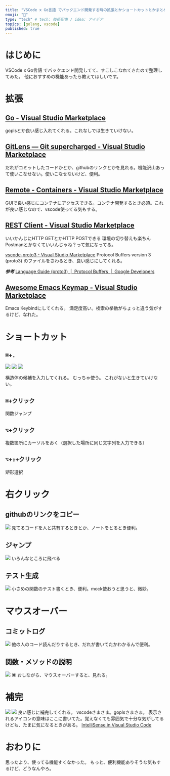 ```yaml
---
title: "VSCode x Go言語 でバックエンド開発する時の拡張とかショートカットとかまとめたった"
emoji: "👻"
type: "tech" # tech: 技術記事 / idea: アイデア
topics: [golang, vscode]
published: true
---
```


# はじめに
VSCode x Go言語 でバックエンド開発してて、すこしこなれてきたので整理してみた。
他におすすめの機能あったら教えてほしいです。

# 拡張
## [Go - Visual Studio Marketplace](https://marketplace.visualstudio.com/items?itemName=golang.Go)
goplsとか良い感じ入れてくれる。これなしでは生きていけない。

## [GitLens — Git supercharged - Visual Studio Marketplace](https://marketplace.visualstudio.com/items?itemName=eamodio.gitlens)
だれがコミットしたコードかとか、githubのリンクとかを見れる。機能沢山あって使いこなせない。使いこなせないけど、便利。

## [Remote - Containers - Visual Studio Marketplace](https://marketplace.visualstudio.com/items?itemName=ms-vscode-remote.remote-containers)
GUIで良い感じにコンテナにアクセスできる。コンテナ開発するとき必須。これが良い感じなので、vscode使ってる気もする。

## [REST Client - Visual Studio Marketplace](https://marketplace.visualstudio.com/items?itemName=humao.rest-client)
いいかんじにHTTP GETとかHTTP POSTできる
環境の切り替えも楽ちん
Postmanとかなくていいんじゃね？って気になってる。

[vscode-proto3 - Visual Studio Marketplace](https://marketplace.visualstudio.com/items?itemName=zxh404.vscode-proto3)
Protocol Buffers version 3 (proto3) のファイルをさわるとき、良い感じにしてくれる。

***参考***
[Language Guide (proto3)  |  Protocol Buffers  |  Google Developers](https://developers.google.com/protocol-buffers/docs/proto3)

## [Awesome Emacs Keymap - Visual Studio Marketplace](https://marketplace.visualstudio.com/items?itemName=tuttieee.emacs-mcx)
Emacs Keybindにしてくれる。
満足度高い。検索の挙動がちょっと違う気がするけど、なれた。

# ショートカット
## `⌘+.`
![](https://storage.googleapis.com/zenn-user-upload/6b4c69dbd8e5567a55a1202c.png)
![](https://storage.googleapis.com/zenn-user-upload/7d6de2f76ca50bd3dd76f1dd.png)
![](https://storage.googleapis.com/zenn-user-upload/36e23a7398ddeeec9a14bc43.png)

構造体の候補を入力してくれる。
むっちゃ使う。
これがないと生きていけない。

## `⌘+クリック`
関数ジャンプ

## `⌥+クリック`
複数箇所にカーソルをおく（選択した場所に同じ文字列を入力できる）

## `⌥+⇧+クリック`
矩形選択

# 右クリック
## githubのリンクをコピー
![](https://storage.googleapis.com/zenn-user-upload/a69745e91f13e1f3b718153b.png)
見てるコードを人と共有するときとか、ノートをとるとき便利。

## ジャンプ
![](https://storage.googleapis.com/zenn-user-upload/0dc0c15e4775a1af5c963e84.png)
いろんなところに飛べる

## テスト生成
![](https://storage.googleapis.com/zenn-user-upload/36dd3aa171804ebe9f50f058.png)
小さめの関数のテスト書くとき、便利。mock使おうと思うと、微妙。

# マウスオーバー
## コミットログ
![](https://storage.googleapis.com/zenn-user-upload/bd68894196f050e0aac51343.png)
他の人のコード読んだりするとき、だれが書いてたかわかるんで便利。

## 関数・メソッドの説明
![](https://storage.googleapis.com/zenn-user-upload/81fca5ddbe983387e19b049e.png)
⌘ おしながら、マウスオーバーすると、見れる。

# 補完
![](https://storage.googleapis.com/zenn-user-upload/4cff94a30da9519b8450f5d5.png)
![](https://storage.googleapis.com/zenn-user-upload/6aabae6b853b52999ad8adc5.png)
良い感じに補完してくれる。
vscodeさまさま。goplsさまさま。
表示されるアイコンの意味はここに書いてた。覚えなくても雰囲気で十分な気がしてるけども、たまに気になるときがある。
[IntelliSense in Visual Studio Code](https://code.visualstudio.com/docs/editor/intellisense)

# おわりに
思ったより、使ってる機能すくなかった。
もっと、便利機能ありそうな気もするけど、どうなんやろ。
